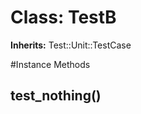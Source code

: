# Class: TestB
**Inherits:** Test::Unit::TestCase
    




#Instance Methods
## test_nothing() [](#method-i-test_nothing)

